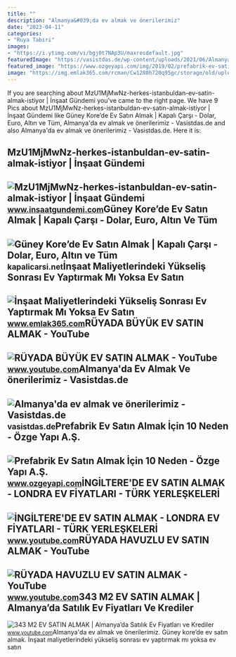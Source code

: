 ```yaml
---
title: ""
description: "Almanya&#039;da ev almak ve önerilerimiz"
date: "2023-04-11"
categories:
- "Ruya Tabiri"
images:
- "https://i.ytimg.com/vi/bgj0t7NAp3U/maxresdefault.jpg"
featuredImage: "https://vasistdas.de/wp-content/uploads/2021/06/Almanyada-ev-satin-almak_2.jpg"
featured_image: "https://www.ozgeyapi.com/img/2019/02/prefabrik-ev-satin-almak-icin-10-neden.jpg"
image: "https://img.emlak365.com/rcman/Cw1280h720q95gc/storage/old/uploads/2021/10/ev-yaptirmak-mi-ev-satin-almak-mi-daha-karli.jpg"
---
```


If you are searching about MzU1MjMwNz-herkes-istanbuldan-ev-satin-almak-istiyor | İnşaat Gündemi you've came to the right page. We have 9 Pics about MzU1MjMwNz-herkes-istanbuldan-ev-satin-almak-istiyor | İnşaat Gündemi like Güney Kore’de Ev Satın Almak | Kapalı Çarşı - Dolar, Euro, Altın ve Tüm, Almanya'da ev almak ve önerilerimiz - Vasistdas.de and also Almanya'da ev almak ve önerilerimiz - Vasistdas.de. Here it is:

MzU1MjMwNz-herkes-istanbuldan-ev-satin-almak-istiyor | İnşaat Gündemi
---------------------------------------------------------------------

 ![MzU1MjMwNz-herkes-istanbuldan-ev-satin-almak-istiyor | İnşaat Gündemi](https://www.insaatgundemi.com/wp-content/uploads/MzU1MjMwNz-herkes-istanbuldan-ev-satin-almak-istiyor.jpg) <small>www.insaatgundemi.com</small>Güney Kore’de Ev Satın Almak | Kapalı Çarşı - Dolar, Euro, Altın Ve Tüm
-----------------------------------------------------------------------

 ![Güney Kore’de Ev Satın Almak | Kapalı Çarşı - Dolar, Euro, Altın ve Tüm](https://kapalicarsi.net/wp-content/uploads/2021/09/Guney-Korede-Ev-Satin-Almak-1536x864.jpg) <small>kapalicarsi.net</small>İnşaat Maliyetlerindeki Yükseliş Sonrası Ev Yaptırmak Mı Yoksa Ev Satın
-----------------------------------------------------------------------

 ![İnşaat Maliyetlerindeki Yükseliş Sonrası Ev Yaptırmak Mı Yoksa Ev Satın](https://img.emlak365.com/rcman/Cw1280h720q95gc/storage/old/uploads/2021/10/ev-yaptirmak-mi-ev-satin-almak-mi-daha-karli.jpg) <small>www.emlak365.com</small>RÜYADA BÜYÜK EV SATIN ALMAK - YouTube
-------------------------------------

 ![RÜYADA BÜYÜK EV SATIN ALMAK - YouTube](https://i.ytimg.com/vi/SoO3wezIPlg/maxresdefault.jpg) <small>www.youtube.com</small>Almanya'da Ev Almak Ve önerilerimiz - Vasistdas.de
--------------------------------------------------

 ![Almanya'da ev almak ve önerilerimiz - Vasistdas.de](https://vasistdas.de/wp-content/uploads/2021/06/Almanyada-ev-satin-almak_2.jpg) <small>vasistdas.de</small>Prefabrik Ev Satın Almak İçin 10 Neden - Özge Yapı A.Ş.
-------------------------------------------------------

 ![Prefabrik Ev Satın Almak İçin 10 Neden - Özge Yapı A.Ş.](https://www.ozgeyapi.com/img/2019/02/prefabrik-ev-satin-almak-icin-10-neden.jpg) <small>www.ozgeyapi.com</small>İNGİLTERE'DE EV SATIN ALMAK - LONDRA EV FİYATLARI - TÜRK YERLEŞKELERİ
---------------------------------------------------------------------

 ![İNGİLTERE'DE EV SATIN ALMAK - LONDRA EV FİYATLARI - TÜRK YERLEŞKELERİ](https://i.ytimg.com/vi/OQuVzaGGeGI/maxresdefault.jpg) <small>www.youtube.com</small>RÜYADA HAVUZLU EV SATIN ALMAK - YouTube
---------------------------------------

 ![RÜYADA HAVUZLU EV SATIN ALMAK - YouTube](https://i.ytimg.com/vi/rcZ0nuZ-rMg/maxresdefault.jpg) <small>www.youtube.com</small>343 M2 EV SATIN ALMAK | Almanya’da Satılık Ev Fiyatları Ve Krediler
-------------------------------------------------------------------

 ![343 M2 EV SATIN ALMAK | Almanya’da Satılık Ev Fiyatları ve Krediler](https://i.ytimg.com/vi/bgj0t7NAp3U/maxresdefault.jpg) <small>www.youtube.com</small>Almanya'da ev almak ve önerilerimiz. Güney kore’de ev satın almak. İnşaat maliyetlerindeki yükseliş sonrası ev yaptırmak mı yoksa ev satın
